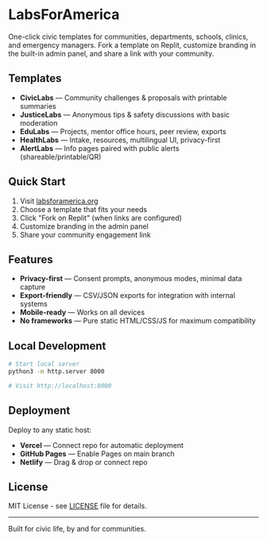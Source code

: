 # LabsForAmerica

One-click civic templates for communities, departments, schools, clinics, and emergency managers. Fork a template on Replit, customize branding in the built-in admin panel, and share a link with your community.

## Templates

- **CivicLabs** — Community challenges & proposals with printable summaries
- **JusticeLabs** — Anonymous tips & safety discussions with basic moderation
- **EduLabs** — Projects, mentor office hours, peer review, exports
- **HealthLabs** — Intake, resources, multilingual UI, privacy-first
- **AlertLabs** — Info pages paired with public alerts (shareable/printable/QR)

## Quick Start

1. Visit [labsforamerica.org](https://labsforamerica.org)
2. Choose a template that fits your needs
3. Click "Fork on Replit" (when links are configured)
4. Customize branding in the admin panel
5. Share your community engagement link

## Features

- **Privacy-first** — Consent prompts, anonymous modes, minimal data capture
- **Export-friendly** — CSV/JSON exports for integration with internal systems
- **Mobile-ready** — Works on all devices
- **No frameworks** — Pure static HTML/CSS/JS for maximum compatibility

## Local Development

```bash
# Start local server
python3 -m http.server 8000

# Visit http://localhost:8000
```

## Deployment

Deploy to any static host:
- **Vercel** — Connect repo for automatic deployment
- **GitHub Pages** — Enable Pages on main branch
- **Netlify** — Drag & drop or connect repo

## License

MIT License - see [LICENSE](LICENSE) file for details.

---

Built for civic life, by and for communities.